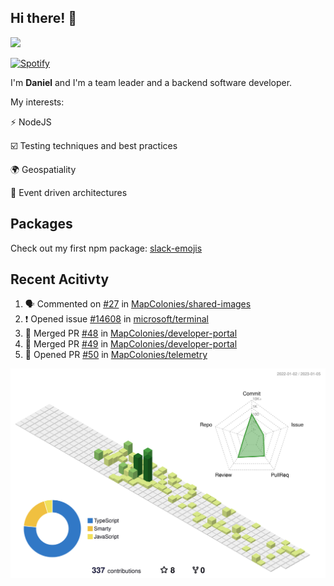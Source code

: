 ## Hi there! 👋

<p>
  <img src="https://github-readme-stats.vercel.app/api?username=syncush&theme=tokyonight">
</p>

[![Spotify](https://novatorem-rust.vercel.app/api/spotify)](https://open.spotify.com/user/syncush)

I'm **Daniel** and I'm a team leader and a backend software developer.

My interests:

⚡ NodeJS

☑️ Testing techniques and best practices

🌍 Geospatiality

🧠 Event driven architectures

## Packages
Check out my first npm package: [slack-emojis](https://www.npmjs.com/package/slack-emojis)

## Recent Acitivty
<!--START_SECTION:activity-->
1. 🗣 Commented on [#27](https://github.com/MapColonies/shared-images/issues/27) in [MapColonies/shared-images](https://github.com/MapColonies/shared-images)
2. ❗️ Opened issue [#14608](https://github.com/microsoft/terminal/issues/14608) in [microsoft/terminal](https://github.com/microsoft/terminal)
3. 🎉 Merged PR [#48](https://github.com/MapColonies/developer-portal/pull/48) in [MapColonies/developer-portal](https://github.com/MapColonies/developer-portal)
4. 🎉 Merged PR [#49](https://github.com/MapColonies/developer-portal/pull/49) in [MapColonies/developer-portal](https://github.com/MapColonies/developer-portal)
5. 💪 Opened PR [#50](https://github.com/MapColonies/telemetry/pull/50) in [MapColonies/telemetry](https://github.com/MapColonies/telemetry)
<!--END_SECTION:activity-->

![contrib](./profile-3d-contrib/profile-green-animate.svg)
